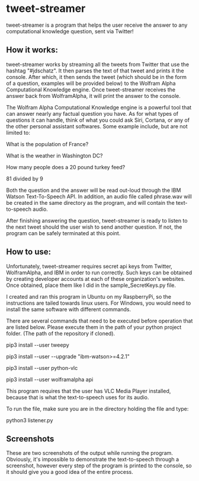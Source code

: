 # tweet-streamer
tweet-streamer is a program that helps the user receive the answer to any computational knowledge question, sent
via Twitter!

## How it works:

tweet-streamer works by streaming all the tweets from Twitter that use the hashtag "#jdschatz". It then
parses the text of that tweet and prints it the console. After which, it then sends the tweet
(which should be in the form of a question, examples will be provided below) to the Wolfram Alpha
Computational Knowledge engine. Once tweet-streamer receives the answer back from
WolframAlpha, it will print the answer to the console.

The Wolfram Alpha Computational Knowledge engine is a powerful tool that can answer nearly any factual
question you have. As for what types of questions it can handle, think of what you could ask Siri, Cortana,
or any of the other personal assistant softwares. Some example include, but are not limited to:
    
What is the population of France?

What is the weather in Washington DC?

How many people does a 20 pound turkey feed?

81 divided by 9

Both the question and the answer will be read out-loud through the IBM Watson Text-To-Speech API.
In addition, an audio file called phrase.wav will be created in the same directory as the program,
and will contain the text-to-speech audio.

After finishing answering the question, tweet-streamer is ready to listen to the next tweet should the
user wish to send another question. If not, the program can be safely terminated at this point.

## How to use:

Unfortunately, tweet-streamer requires secret api keys from Twitter, WolframAlpha, and IBM in order 
to run correctly. Such keys can be obtained by creating developer accounts at each of these organization's
websites. Once obtained, place them like I did in the sample_SecretKeys.py file.

I created and ran this program in Ubuntu on my RaspberryPi, so the instructions are tailed towards
linux users. For Windows, you would need to install the same software with different commands.

There are several commands that need to be executed before operation that are listed below. Please
execute them in the path of your python project folder. (The path of the repository if cloned).

pip3 install --user tweepy

pip3 install --user --upgrade "ibm-watson>=4.2.1"

pip3 install --user python-vlc

pip3 install --user wolframalpha api

This program requires that the user has VLC Media Player installed, because that is what the 
text-to-speech uses for its audio.

To run the file, make sure you are in the directory holding the file and type:

python3 listener.py

## Screenshots

These are two screenshots of the output while running the program. Obviously, it's impossible to
demonstrate the text-to-speech through a screenshot, however every step of the program is printed
to the console, so it should give you a good idea of the entire process.


                                                                                               